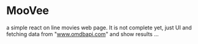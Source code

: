 # MooVee
a simple react on line movies web page. It is not complete yet,  just UI and fetching data from "www.omdbapi.com" and show results  ...
